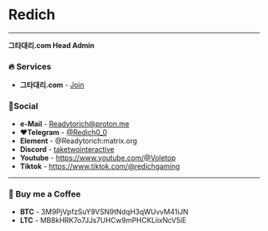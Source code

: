 # Redich
---
**그타대리.com Head Admin**

### 🔥 Services
* **그타대리.com** - [Join](https://xn--2i0bl9gougfz0a.com/)

### 🔗Social
* **e-Mail** - Readytorich@proton.me
* **❤Telegram** - [@Redich0_0](https://t.me/Redich0_0)
* **Element** - @Readytorich:matrix.org
* **Discord** - [taketwointeractive](https://discord.com/users/1053641830639603736)
* **Youtube** - https://www.youtube.com/@Voletop
* **Tiktok** - https://www.tiktok.com/@redichgaming
---
### 🍷 Buy me a Coffee
* **BTC** - 3M9PjVpfzSuY9VSN9tNdqH3qWUvvM41iJN
* **LTC** - MB8kHRK7o7JJs7UHCw9mPHCKLiixNcV5iE
